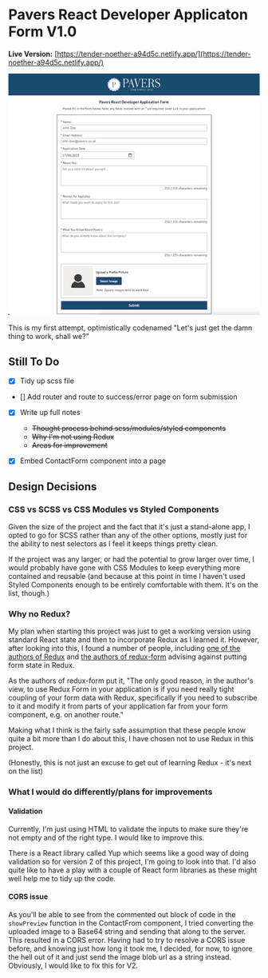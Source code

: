# Pavers React Developer Applicaton Form V1.0

**Live Version:** [https://tender-noether-a94d5c.netlify.app/](https://tender-noether-a94d5c.netlify.app/)

![Cover Image](./cover.png)

This is my first attempt, optimistically codenamed "Let's just get the damn thing to work, shall we?"

## Still To Do

- [x] Tidy up scss file
- [] Add router and route to success/error page on form submission
- [x] Write up full notes

  - ~~Thought process behind scss/modules/styled components~~
  - ~~Why I'm not using Redux~~
  - ~~Areas for improvement~~

- [x] Embed ContactForm component into a page

## Design Decisions

### CSS vs SCSS vs CSS Modules vs Styled Components

Given the size of the project and the fact that it's just a stand-alone app, I opted to go for SCSS rather than any of the other options, mostly just for the ability to nest selectors as I feel it keeps things pretty clean.

If the project was any larger, or had the potential to grow larger over time, I would probably have gone with CSS Modules to keep everything more contained and reusable (and because at this point in time I haven't used Styled Components enough to be entirely comfortable with them. It's on the list, though.)

### Why no Redux?

My plan when starting this project was just to get a working version using standard React state and then to incorporate Redux as I learned it. However, after looking into this, I found a number of people, including [one of the authors of Redux](https://github.com/reduxjs/redux/issues/1287#issuecomment-175351978) and [the authors of redux-form](https://github.com/redux-form/redux-form/#user-content-%EF%B8%8F-attention-%EF%B8%8F) advising against putting form state in Redux.

As the authors of redux-form put it, "The only good reason, in the author's view, to use Redux Form in your application is if you need really tight coupling of your form data with Redux, specifically if you need to subscribe to it and modify it from parts of your application far from your form component, e.g. on another route."

Making what I think is the fairly safe assumption that these people know quite a bit more than I do about this, I have chosen not to use Redux in this project.

(Honestly, this is not just an excuse to get out of learning Redux - it's next on the list)

### What I would do differently/plans for improvements

#### Validation

Currently, I'm just using HTML to validate the inputs to make sure they're not empty and of the right type. I would like to improve this.

There is a React library called Yup which seems like a good way of doing validation so for version 2 of this project, I'm going to look into that. I'd also quite like to have a play with a couple of React form libraries as these might well help me to tidy up the code.

#### CORS issue

As you'll be able to see from the commented out block of code in the `showPreview` function in the ContactFrom component, I tried converting the uploaded image to a Base64 string and sending that along to the server. This resulted in a CORS error. Having had to try to resolve a CORS issue before, and knowing just how long it took me, I decided, for now, to ignore the hell out of it and just send the image blob url as a string instead. Obviously, I would like to fix this for V2.
